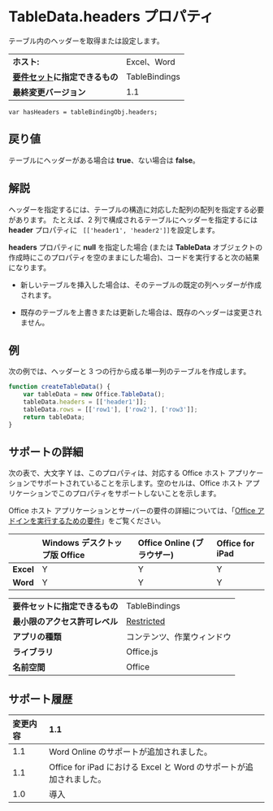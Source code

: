 
# TableData.headers プロパティ
テーブル内のヘッダーを取得または設定します。

|||
|:-----|:-----|
|**ホスト:**|Excel、Word|
|**[要件セット](../../docs/overview/specify-office-hosts-and-api-requirements.md)に指定できるもの**|TableBindings|
|**最終変更バージョン**|1.1|

```
var hasHeaders = tableBindingObj.headers;
```


## 戻り値

 テーブルにヘッダーがある場合は **true**、ない場合は **false**。 


## 解説

ヘッダーを指定するには、テーブルの構造に対応した配列の配列を指定する必要があります。 たとえば、2 列で構成されるテーブルにヘッダーを指定するには **header** プロパティに ` [['header1', 'header2']]`を設定します。

**headers** プロパティに **null** を指定した場合 (または **TableData** オブジェクトの作成時にこのプロパティを空のままにした場合)、コードを実行すると次の結果になります。


- 新しいテーブルを挿入した場合は、そのテーブルの既定の列ヘッダーが作成されます。
    
- 既存のテーブルを上書きまたは更新した場合は、既存のヘッダーは変更されません。
    

## 例

次の例では、ヘッダーと 3 つの行から成る単一列のテーブルを作成します。


```js
function createTableData() {
    var tableData = new Office.TableData();
    tableData.headers = [['header1']];
    tableData.rows = [['row1'], ['row2'], ['row3']];
    return tableData;
}

```


## サポートの詳細


次の表で、大文字 Y は、このプロパティは、対応する Office ホスト アプリケーションでサポートされていることを示します。空のセルは、Office ホスト アプリケーションでこのプロパティをサポートしないことを示します。

Office ホスト アプリケーションとサーバーの要件の詳細については、「[Office アドインを実行するための要件](../../docs/overview/requirements-for-running-office-add-ins.md)」をご覧ください。

||**Windows デスクトップ版 Office**|**Office Online (ブラウザー)**|**Office for iPad**|
|:-----|:-----|:-----|:-----|
|**Excel**|Y|Y|Y|
|**Word**|Y|Y|Y|

|||
|:-----|:-----|
|**要件セットに指定できるもの**|TableBindings|
|**最小限のアクセス許可レベル**|[Restricted](../../docs/develop/requesting-permissions-for-api-use-in-content-and-task-pane-add-ins.md)|
|**アプリの種類**|コンテンツ、作業ウィンドウ|
|**ライブラリ**|Office.js|
|**名前空間**|Office|

## サポート履歴




|**変更内容**|**1.1**|
|:-----|:-----|
|1.1|Word Online のサポートが追加されました。|
|1.1|Office for iPad における Excel と Word のサポートが追加されました。|
|1.0|導入|

